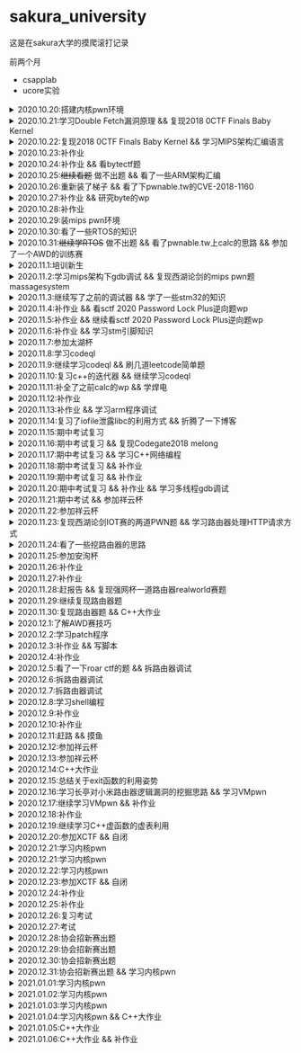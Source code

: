 # sakura_university

这是在sakura大学的摸爬滚打记录

前两个月

- csapplab
- ucore实验


<details>
  <summary>2020.10.20:搭建内核pwn环境</summary>
  qemu参数：
  
  ```
   -cpu kvm64,+smep,+smap 设置CPU的安全选项，这里开启了smap和smep
   -kernel 设置内核bzImage文件的路径
   -initrd 设置刚才利用busybox创建的rootfs.img，作为内核启动的文件系统
   -gdb tcp::1234 设置gdb的调试端口为1234
  ```
  
   内核中命令：
   
   ```
   lsmod
   insmod xx.ko
   rmmod xx.ko
   ```
  
   gdb命令：
   
   ```
   gdb vmlinux
   add-symbol-file ./xx.ko 0x(模块基地址) //加载驱动的符号文件
   target remote :1234
   ```
</details>

<details>
  <summary>2020.10.21:学习Double Fetch漏洞原理 && 复现2018 0CTF Finals Baby Kernel</summary>
</details>

<details>
  <summary>2020.10.22:复现2018 0CTF Finals Baby Kernel && 学习MIPS架构汇编语言</summary>
  wp：https://x1ng.top/2020/10/22/kernel-pwn%E5%85%A5%E9%97%A8%E4%B9%8B%E8%B7%AF-%E6%9B%B4%E6%96%B0%E4%B8%AD/
  
  学习笔记：https://x1ng.top/2020/11/14/%E6%B1%87%E7%BC%96%E8%AF%AD%E8%A8%80%E5%AD%A6%E4%B9%A0%E7%AC%94%E8%AE%B0/
  
</details>

<details>
  <summary>2020.10.23:补作业</summary>
</details>

<details>
  <summary>2020.10.24:补作业 && 看bytectf题</summary>
  学了一下golang语言的竞争漏洞
  又是零解的一天呜呜呜
</details>

<details>
  <summary>2020.10.25:<s>继续看题</s> 做不出题 && 看了一些ARM架构汇编</summary>
</details>

<details>
  <summary>2020.10.26:重新装了梯子 && 看了下pwnable.tw的CVE-2018-1160</summary>
  看着ida的反汇编有点迷，准备先复现一遍，，环境又搭不好
</details>

<details>
  <summary>2020.10.27:补作业 && 研究byte的wp</summary>
</details>

<details>
  <summary>2020.10.28:补作业</summary>
</details>

<details>
  <summary>2020.10.29:装mips pwn环境</summary>
</details>

<details>
  <summary>2020.10.30:看了一些RTOS的知识</summary>
  看到一个比赛有道rt-thread的题，去学了一下
</details>

<details>
  <summary>2020.10.31:<s>继续学RTOS</s> 做不出题 && 看了pwnable.tw上calc的思路 && 参加了一个AWD的训练赛</summary>
  等RTOS的wp
  
  还没打过AWD，然而两个小时没有队做出pwn来，感觉白白浪费了时间看一道堆题
</details>

<details>
  <summary>2020.11.1:培训新生</summary>
</details>

<details>
  <summary>2020.11.2:学习mips架构下gdb调试 && 复现西湖论剑的mips pwn题 massagesystem</summary>
  主要跟着这个师傅的博客 https://ray-cp.github.io/archivers/MIPS_Debug_Environment_and_Stack_Overflow 走
  
  静态编译  mipsel-linux-gcc -o test test.c -static
  
  qemu运行  qemu-mipsel ./test
  
  调试
  
   shell1:`qemu-mipsel -g 1234 -L /Path/buildroot/output/target/ test`
   
   shell2:
           ```
           gdb-multiarch ./test  
           target remote 127.0.0.1:1234
           ```
           
  与pwntools结合
  
  ```
  from pwn import*
  import sys

  context.binary = "ma"
  context.arch='mips'
  context.log_level = "debug"

  if sys.argv[1] == "r":
    p = remote("remote_addr", remote_port)
  elif sys.argv[1] == "l":
    p = process(["qemu-mipsel-static", "-L", "./", "./ma"])
  else:
    p = process(["qemu-mipsel-static", "-g", "1234", "-L", "./", "./ma"])
  ```
  
  另一个shell执行shell2的操作
  
  复现wp:https://x1ng.top/2020/11/02/mips-pwn%E5%85%A5%E9%97%A8%E4%B9%8B%E8%B7%AF/
</details>

<details>
  <summary>2020.11.3:继续写了之前的调试器 && 学了一些stm32的知识</summary>
  调试器看了一些原理后还是得跟着网上写，实现了c、b、q、x的功能
</details>

<details>
  <summary>2020.11.4:补作业 && 看sctf 2020 Password Lock Plus逆向题wp</summary>
  毛概开题报告花了点时间
  
  大概看了一下google到[师傅的stm32的wp](https://xuanxuanblingbling.github.io/iot/2020/07/08/stm32/)，但是看得不是很懂
</details>

<details>
  <summary>2020.11.5:补作业 && 继续看sctf 2020 Password Lock Plus逆向题wp</summary>
</details>

<details>
  <summary>2020.11.6:补作业 && 学习stm引脚知识</summary>
  结合stm32中文手册看了四节课，才勉强看明白了sctf 2020 Password Lock Plus逆向题wp  or2
</details>


<details>
  <summary>2020.11.7:参加太湖杯</summary>
  打了一天还是卑微一解，mips的程序调用返回还是不太明白，，有空再多看几遍
  wp:https://x1ng.top/2020/11/08/%E5%A4%AA%E6%B9%96%E6%9D%AF-easyKooc-wp/
</details>


<details>
  <summary>2020.11.8:学习codeql</summary>
  搭环境就花了大半天or2，，看itergator的文档看不懂，找了几篇博客从0开始学
</details>

<details>
  <summary>2020.11.9:继续学习codeql && 刷几道leetcode简单题</summary>
  大概了解了语法，递归谓词还不是很理解，itegator的文档依旧看的不是很懂，看了一篇用codeql挖洞的文章
</details>

<details>
  <summary>2020.11.10:复习c++的迭代器 && 继续学习codeql</summary>
</details>

<details>
  <summary>2020.11.11:补全了之前calc的wp && 学焊电</summary>
</details>

<details>
  <summary>2020.11.12:补作业</summary>
</details>


<details>
  <summary>2020.11.13:补作业 && 学习arm程序调试</summary>
  arm下的调试跟mips还是差不多的
  
  直接运行
  
  `./filename`
  
  调试
  
   shell1:`qemu-mipsel -g 1234 -L /Path/buildroot/output/target/ test`
   
   shell2:
           ```
           gdb-multiarch ./test    
           target remote 127.0.0.1:1234
           ```
           
  与pwntools结合
  
  ```
  from pwn import*
  import sys

  context.binary = "ma"
  context.arch='mips'
  context.log_level = "debug"

  if sys.argv[1] == "r":
    p = remote("remote_addr", remote_port)
  elif sys.argv[1] == "l":
    p = process(["qemu-arm", "-L", "./", "./ma"])
  else:
    p = process(["qemu-arm", "-g", "1234", "-L", "./", "./ma"])
  ```
  
  另一个shell执行shell2的操作
  
</details>


<details>
  <summary>2020.11.14:复习了iofile泄露libc的利用方式 && 折腾了一下博客</summary>
  IOfile泄露地址学习笔记:https://x1ng.top/2020/11/14/IO-file%E6%B3%84%E9%9C%B2libc%E5%9C%B0%E5%9D%80%E5%AD%A6%E4%B9%A0/
</details>


<details>
  <summary>2020.11.15:期中考试复习</summary>
</details>

<details>
  <summary>2020.11.16:期中考试复习 && 复现Codegate2018 melong</summary>
  wp:https://x1ng.top/2020/11/16/arm-pwn%E5%85%A5%E9%97%A8%E4%B9%8B%E8%B7%AF/
</details>


<details>
  <summary>2020.11.17:期中考试复习 && 学习C++网络编程</summary>
</details>

<details>
  <summary>2020.11.18:期中考试复习 && 补作业</summary>
</details>

<details>
  <summary>2020.11.19:期中考试复习 && 补作业</summary>
</details>

<details>
  <summary>2020.11.20:期中考试复习 && 补作业 && 学习多线程gdb调试</summary>
  查看当前所有线程
  
  `i threads`
  
  切换跟踪线程
  
  `thread N`(N为gdb中的线程编号)
</details>

<details>
  <summary>2020.11.21:期中考试 && 参加祥云杯</summary>
</details>

<details>
  <summary>2020.11.22:参加祥云杯</summary>
</details>


<details>
  <summary>2020.11.23:复现西湖论剑IOT赛的两道PWN题 && 学习路由器处理HTTP请求方式</summary>
  wp:https://x1ng.top/2020/11/24/%E8%A5%BF%E6%B9%96%E8%AE%BA%E5%89%912020IOT%E9%97%AF%E5%85%B3%E8%B5%9B-PWN/
</details>


<details>
  <summary>2020.11.24:看了一些挖路由器的思路</summary>
  水了一天，感觉考试复习太浪费时间，申请免考跑几趟花了点时间，摸鱼
</details>


<details>
  <summary>2020.11.25:参加安洵杯</summary>
  wp:https://x1ng.top/2020/11/26/%E5%AE%89%E6%B4%B5%E6%9D%AF2020/
</details>


<details>
  <summary>2020.11.26:补作业</summary>
</details>

<details>
  <summary>2020.11.27:补作业</summary>
</details>

<details>
  <summary>2020.11.28:赶报告 && 复现强网杯一道路由器realworld赛题</summary>
</details>

<details>
  <summary>2020.11.29:继续复现路由器题</summary>
</details>

<details>
  <summary>2020.11.30:复现路由器题 && C++大作业</summary>
  wp:https://www.anquanke.com/post/id/224301
</details>

<details>
  <summary>2020.12.1:了解AWD赛技巧</summary>
</details>

<details>
  <summary>2020.12.2:学习patch程序</summary>
  尝试动手写了一个通防脚本，，下周去试试能不能用
</details>

<details>
  <summary>2020.12.3:补作业 && 写脚本</summary>
</details>

<details>
  <summary>2020.12.4:补作业</summary>
</details>

<details>
  <summary>2020.12.5:看了一下roar ctf的题 && 拆路由器调试</summary>
</details>

<details>
  <summary>2020.12.6:拆路由器调试</summary>
</details>

<details>
  <summary>2020.12.7:拆路由器调试</summary>
</details>

<details>
  <summary>2020.12.8:学习shell编程</summary>
</details>

<details>
  <summary>2020.12.9:补作业</summary>
</details>

<details>
  <summary>2020.12.10:补作业</summary>
</details>

<details>
  <summary>2020.12.11:赶路 && 摸鱼</summary>
  去吉林参加祥云杯，摸鱼一天
</details>

<details>
  <summary>2020.12.12:参加祥云杯</summary>
  第一天AWD，四个pwn通防防了3个，，然而太菜了没能给出exp
</details>


<details>
  <summary>2020.12.13:参加祥云杯</summary>
  第二天CTF，到最后半小时才做出一个pwn，，还是太菜了or2
</details>

<details>
  <summary>2020.12.14:C++大作业</summary>
  肝C++大作业
</details>

<details>
  <summary>2020.12.15:总结关于exit函数的利用姿势</summary>
   笔记:https://x1ng.top/2020/12/15/%E5%AD%A6%E4%B9%A0%E5%85%B3%E4%BA%8Eexit%E7%9A%84%E5%88%A9%E7%94%A8%E6%96%B9%E6%B3%95/
</details>


<details>
  <summary>2020.12.16:学习长亭对小米路由器逻辑漏洞的挖掘思路 && 学习VMpwn</summary>
  学习笔记:https://x1ng.top/2020/12/16/%E5%B0%8F%E7%B1%B3%E8%B7%AF%E7%94%B1%E5%99%A8-%E9%80%BB%E8%BE%91%E6%BC%8F%E6%B4%9E%E5%AD%A6%E4%B9%A0%E7%AC%94%E8%AE%B0/
</details>

<details>
  <summary>2020.12.17:继续学习VMpwn && 补作业</summary>
  wp:https://x1ng.top/2020/12/17/%E5%AD%A6%E4%B9%A0VM-PWN/
</details>

<details>
  <summary>2020.12.18:补作业</summary>
</details>

<details>
  <summary>2020.12.19:继续学习C++虚函数的虚表利用</summary>
  笔记:
</details>

<details>
  <summary>2020.12.20:参加XCTF && 自闭</summary>
</details>

<details>
  <summary>2020.12.21:学习内核pwn</summary>
</details>

<details>
  <summary>2020.12.21:学习内核pwn</summary>
</details>

<details>
  <summary>2020.12.22:学习内核pwn</summary>
</details>

<details>
  <summary>2020.12.23:参加XCTF && 自闭</summary>
  pwn不动，，队里没有re爷爷，做了一个re签到题
</details>

<details>
  <summary>2020.12.24:补作业</summary>
</details>


<details>
  <summary>2020.12.25:补作业</summary>
</details>


<details>
  <summary>2020.12.26:复习考试</summary>
</details>


<details>
  <summary>2020.12.27:考试</summary>
</details>


<details>
  <summary>2020.12.28:协会招新赛出题</summary>
</details>


<details>
  <summary>2020.12.29:协会招新赛出题</summary>
</details>


<details>
  <summary>2020.12.30:协会招新赛出题</summary>
</details>


<details>
  <summary>2020.12.31:协会招新赛出题 && 学习内核pwn</summary>
</details>


<details>
  <summary>2021.01.01:学习内核pwn</summary>
</details>


<details>
  <summary>2021.01.02:学习内核pwn</summary>
</details>


<details>
  <summary>2021.01.03:学习内核pwn</summary>
</details>


<details>
  <summary>2021.01.04:学习内核pwn && C++大作业</summary>
  把内核祥云杯例题复现的坑填完了
  
  wp:https://x1ng.top/2021/01/04/kernel-pwn%E5%85%A5%E9%97%A8%E4%B9%8B%E8%B7%AF-%E4%BA%8C/
  
  赶C++大作业
</details>


<details>
  <summary>2021.01.05:C++大作业</summary>
</details>


<details>
  <summary>2021.01.06:C++大作业 && 补作业</summary>
</details>
